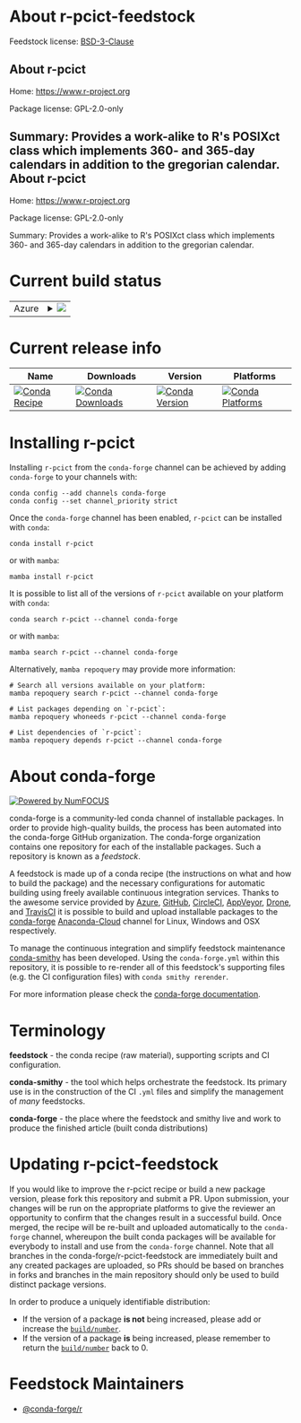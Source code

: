 About r-pcict-feedstock
=======================

Feedstock license: [BSD-3-Clause](https://github.com/conda-forge/r-pcict-feedstock/blob/main/LICENSE.txt)

About r-pcict
-------------

Home: https://www.r-project.org

Package license: GPL-2.0-only

Summary: Provides a work-alike to R's POSIXct class which implements 360- and 365-day calendars in addition to the gregorian calendar.
About r-pcict
-------------

Home: https://www.r-project.org

Package license: GPL-2.0-only

Summary: Provides a work-alike to R's POSIXct class which implements 360- and 365-day calendars in addition to the gregorian calendar.

Current build status
====================


<table>
    
  <tr>
    <td>Azure</td>
    <td>
      <details>
        <summary>
          <a href="https://dev.azure.com/conda-forge/feedstock-builds/_build/latest?definitionId=10496&branchName=main">
            <img src="https://dev.azure.com/conda-forge/feedstock-builds/_apis/build/status/r-pcict-feedstock?branchName=main">
          </a>
        </summary>
        <table>
          <thead><tr><th>Variant</th><th>Status</th></tr></thead>
          <tbody><tr>
              <td>linux_64_r_base4.2</td>
              <td>
                <a href="https://dev.azure.com/conda-forge/feedstock-builds/_build/latest?definitionId=10496&branchName=main">
                  <img src="https://dev.azure.com/conda-forge/feedstock-builds/_apis/build/status/r-pcict-feedstock?branchName=main&jobName=linux&configuration=linux%20linux_64_r_base4.2" alt="variant">
                </a>
              </td>
            </tr><tr>
              <td>linux_64_r_base4.3</td>
              <td>
                <a href="https://dev.azure.com/conda-forge/feedstock-builds/_build/latest?definitionId=10496&branchName=main">
                  <img src="https://dev.azure.com/conda-forge/feedstock-builds/_apis/build/status/r-pcict-feedstock?branchName=main&jobName=linux&configuration=linux%20linux_64_r_base4.3" alt="variant">
                </a>
              </td>
            </tr><tr>
              <td>osx_64_r_base4.2</td>
              <td>
                <a href="https://dev.azure.com/conda-forge/feedstock-builds/_build/latest?definitionId=10496&branchName=main">
                  <img src="https://dev.azure.com/conda-forge/feedstock-builds/_apis/build/status/r-pcict-feedstock?branchName=main&jobName=osx&configuration=osx%20osx_64_r_base4.2" alt="variant">
                </a>
              </td>
            </tr><tr>
              <td>osx_64_r_base4.3</td>
              <td>
                <a href="https://dev.azure.com/conda-forge/feedstock-builds/_build/latest?definitionId=10496&branchName=main">
                  <img src="https://dev.azure.com/conda-forge/feedstock-builds/_apis/build/status/r-pcict-feedstock?branchName=main&jobName=osx&configuration=osx%20osx_64_r_base4.3" alt="variant">
                </a>
              </td>
            </tr><tr>
              <td>win_64</td>
              <td>
                <a href="https://dev.azure.com/conda-forge/feedstock-builds/_build/latest?definitionId=10496&branchName=main">
                  <img src="https://dev.azure.com/conda-forge/feedstock-builds/_apis/build/status/r-pcict-feedstock?branchName=main&jobName=win&configuration=win%20win_64_" alt="variant">
                </a>
              </td>
            </tr>
          </tbody>
        </table>
      </details>
    </td>
  </tr>
</table>

Current release info
====================

| Name | Downloads | Version | Platforms |
| --- | --- | --- | --- |
| [![Conda Recipe](https://img.shields.io/badge/recipe-r--pcict-green.svg)](https://anaconda.org/conda-forge/r-pcict) | [![Conda Downloads](https://img.shields.io/conda/dn/conda-forge/r-pcict.svg)](https://anaconda.org/conda-forge/r-pcict) | [![Conda Version](https://img.shields.io/conda/vn/conda-forge/r-pcict.svg)](https://anaconda.org/conda-forge/r-pcict) | [![Conda Platforms](https://img.shields.io/conda/pn/conda-forge/r-pcict.svg)](https://anaconda.org/conda-forge/r-pcict) |

Installing r-pcict
==================

Installing `r-pcict` from the `conda-forge` channel can be achieved by adding `conda-forge` to your channels with:

```
conda config --add channels conda-forge
conda config --set channel_priority strict
```

Once the `conda-forge` channel has been enabled, `r-pcict` can be installed with `conda`:

```
conda install r-pcict
```

or with `mamba`:

```
mamba install r-pcict
```

It is possible to list all of the versions of `r-pcict` available on your platform with `conda`:

```
conda search r-pcict --channel conda-forge
```

or with `mamba`:

```
mamba search r-pcict --channel conda-forge
```

Alternatively, `mamba repoquery` may provide more information:

```
# Search all versions available on your platform:
mamba repoquery search r-pcict --channel conda-forge

# List packages depending on `r-pcict`:
mamba repoquery whoneeds r-pcict --channel conda-forge

# List dependencies of `r-pcict`:
mamba repoquery depends r-pcict --channel conda-forge
```


About conda-forge
=================

[![Powered by
NumFOCUS](https://img.shields.io/badge/powered%20by-NumFOCUS-orange.svg?style=flat&colorA=E1523D&colorB=007D8A)](https://numfocus.org)

conda-forge is a community-led conda channel of installable packages.
In order to provide high-quality builds, the process has been automated into the
conda-forge GitHub organization. The conda-forge organization contains one repository
for each of the installable packages. Such a repository is known as a *feedstock*.

A feedstock is made up of a conda recipe (the instructions on what and how to build
the package) and the necessary configurations for automatic building using freely
available continuous integration services. Thanks to the awesome service provided by
[Azure](https://azure.microsoft.com/en-us/services/devops/), [GitHub](https://github.com/),
[CircleCI](https://circleci.com/), [AppVeyor](https://www.appveyor.com/),
[Drone](https://cloud.drone.io/welcome), and [TravisCI](https://travis-ci.com/)
it is possible to build and upload installable packages to the
[conda-forge](https://anaconda.org/conda-forge) [Anaconda-Cloud](https://anaconda.org/)
channel for Linux, Windows and OSX respectively.

To manage the continuous integration and simplify feedstock maintenance
[conda-smithy](https://github.com/conda-forge/conda-smithy) has been developed.
Using the ``conda-forge.yml`` within this repository, it is possible to re-render all of
this feedstock's supporting files (e.g. the CI configuration files) with ``conda smithy rerender``.

For more information please check the [conda-forge documentation](https://conda-forge.org/docs/).

Terminology
===========

**feedstock** - the conda recipe (raw material), supporting scripts and CI configuration.

**conda-smithy** - the tool which helps orchestrate the feedstock.
                   Its primary use is in the construction of the CI ``.yml`` files
                   and simplify the management of *many* feedstocks.

**conda-forge** - the place where the feedstock and smithy live and work to
                  produce the finished article (built conda distributions)


Updating r-pcict-feedstock
==========================

If you would like to improve the r-pcict recipe or build a new
package version, please fork this repository and submit a PR. Upon submission,
your changes will be run on the appropriate platforms to give the reviewer an
opportunity to confirm that the changes result in a successful build. Once
merged, the recipe will be re-built and uploaded automatically to the
`conda-forge` channel, whereupon the built conda packages will be available for
everybody to install and use from the `conda-forge` channel.
Note that all branches in the conda-forge/r-pcict-feedstock are
immediately built and any created packages are uploaded, so PRs should be based
on branches in forks and branches in the main repository should only be used to
build distinct package versions.

In order to produce a uniquely identifiable distribution:
 * If the version of a package **is not** being increased, please add or increase
   the [``build/number``](https://docs.conda.io/projects/conda-build/en/latest/resources/define-metadata.html#build-number-and-string).
 * If the version of a package **is** being increased, please remember to return
   the [``build/number``](https://docs.conda.io/projects/conda-build/en/latest/resources/define-metadata.html#build-number-and-string)
   back to 0.

Feedstock Maintainers
=====================

* [@conda-forge/r](https://github.com/conda-forge/r/)

